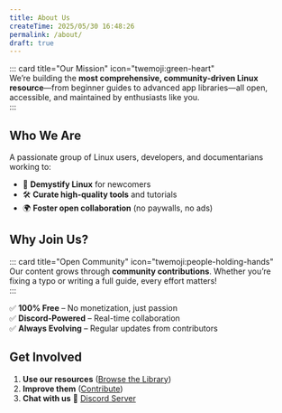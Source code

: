 ```yaml
---
title: About Us
createTime: 2025/05/30 16:48:26
permalink: /about/
draft: true
---
```


::: card title="Our Mission" icon="twemoji:green-heart"  
We’re building the **most comprehensive, community-driven Linux resource**—from beginner guides to advanced app libraries—all open, accessible, and maintained by enthusiasts like you.  
:::

## Who We Are

A passionate group of Linux users, developers, and documentarians working to:

- 💯 **Demystify Linux** for newcomers
- 🛠️ **Curate high-quality tools** and tutorials
- 🌍 **Foster open collaboration** (no paywalls, no ads)

## Why Join Us?

::: card title="Open Community" icon="twemoji:people-holding-hands"  
Our content grows through **community contributions**. Whether you’re fixing a typo or writing a full guide, every effort matters!  
:::

✅ **100% Free** – No monetization, just passion  
✅ **Discord-Powered** – Real-time collaboration  
✅ **Always Evolving** – Regular updates from contributors

## Get Involved

1. **Use our resources** ([Browse the Library](/tuxies-wiki/docs/notes/linux-apps/README.md))
2. **Improve them** ([Contribute](./become-a-contributor.md))
3. **Chat with us** 🔗 [Discord Server](https://discord.gg/WkeNeu8NGt)
